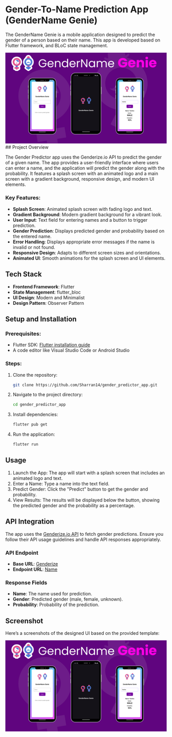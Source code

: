 # Gender-To-Name Prediction App (GenderName Genie)

The GenderName Genie is a mobile application designed to predict the gender of a person based on their name. This app is developed based on Flutter framework, and BLoC state management.

<img style="align-content: center;" alt="Demo" src="assets/mockup.png">
## Project Overview

The Gender Predictor app uses the Genderize.io API to predict the gender of a given name. The app provides a user-friendly interface where users can enter a name, and the application will predict the gender along with the probability. It features a splash screen with an animated logo and a main screen with a gradient background, responsive design, and modern UI elements.

### Key Features:
- **Splash Screen**: Animated splash screen with fading logo and text.
- **Gradient Background**: Modern gradient background for a vibrant look.
- **User Input**: Text field for entering names and a button to trigger prediction.
- **Gender Prediction**: Displays predicted gender and probability based on the entered name.
- **Error Handling**: Displays appropriate error messages if the name is invalid or not found.
- **Responsive Design**: Adapts to different screen sizes and orientations.
- **Animated UI**: Smooth animations for the splash screen and UI elements.

## Tech Stack

- **Frontend Framework**: Flutter
- **State Management**: flutter_bloc
- **UI Design**: Modern and Minimalist
- **Design Pattern**: Observer Pattern

## Setup and Installation

### Prerequisites:
- Flutter SDK: [Flutter installation guide](https://flutter.dev/docs/get-started/install)
- A code editor like Visual Studio Code or Android Studio

### Steps:
1. Clone the repository:
   ```bash
   git clone https://github.com/Sharran14/gender_predictor_app.git
2. Navigate to the project directory:
   ```bash
   cd gender_predictor_app
3. Install dependencies:
   ```bash
   flutter pub get
4. Run the application:
   ```bash
   flutter run

## Usage
1. Launch the App: The app will start with a splash screen that includes an animated logo and text.
2. Enter a Name: Type a name into the text field.
3. Predict Gender: Click the "Predict" button to get the gender and probability.
4. View Results: The results will be displayed below the button, showing the predicted gender and the probability as a percentage.

## API Integration

The app uses the [Genderize.io API](https://genderize.io/) to fetch gender predictions. Ensure you follow their API usage guidelines and handle API responses appropriately.

### API Endpoint

- **Base URL**: [Genderize](https://api.genderize.io)
- **Endpoint URL**: [Name](https://api.genderize.io?name=<name>)

### Response Fields

- **Name**: The name used for prediction.
- **Gender**: Predicted gender (male, female, unknown).
- **Probability**: Probability of the prediction.

## Screenshot

Here’s a screenshots of the designed UI based on the provided template:

<img style="align-content: center;" alt="Demo" src="assets/mockup.png">
